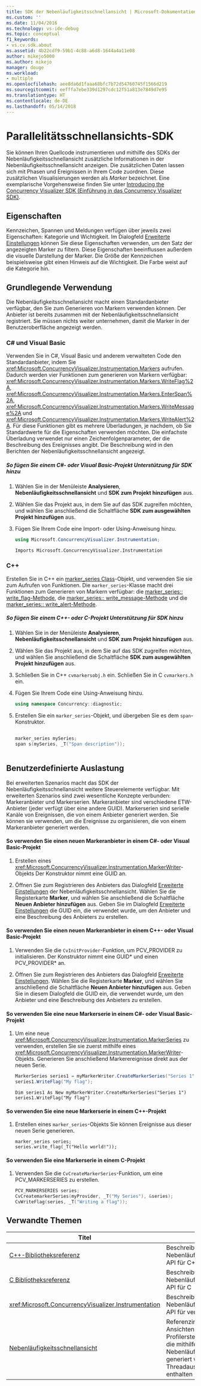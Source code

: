 ```yaml
---
title: SDK der Nebenläufigkeitsschnellansicht | Microsoft-Dokumentation
ms.custom: ''
ms.date: 11/04/2016
ms.technology: vs-ide-debug
ms.topic: conceptual
f1_keywords:
- vs.cv.sdk.about
ms.assetid: 4b22cdf9-59b1-4c88-a6d8-1644a4a11e08
author: mikejo5000
ms.author: mikejo
manager: douge
ms.workload:
- multiple
ms.openlocfilehash: aee8da6d1faaa68bfc7b72d54760745f1566d219
ms.sourcegitcommit: eefffa7ebe339d1297cdc12f51a813e7849d7e95
ms.translationtype: HT
ms.contentlocale: de-DE
ms.lasthandoff: 05/14/2018
---
```

# <a name="concurrency-visualizer-sdk"></a>Parallelitätsschnellansichts-SDK
Sie können Ihren Quellcode instrumentieren und mithilfe des SDKs der Nebenläufigkeitsschnellansicht zusätzliche Informationen in der Nebenläufigkeitsschnellansicht anzeigen. Die zusätzlichen Daten lassen sich mit Phasen und Ereignissen in Ihrem Code zuordnen. Diese zusätzlichen Visualisierungen werden als *Marker* bezeichnet.  Eine exemplarische Vorgehensweise finden Sie unter [Introducing the Concurrency Visualizer SDK (Einführung in das Concurrency Visualizer SDK)](http://go.microsoft.com/fwlink/?LinkId=235405).  
  
## <a name="properties"></a>Eigenschaften  
 Kennzeichen, Spannen und Meldungen verfügen über jeweils zwei Eigenschaften: Kategorie und Wichtigkeit. Im Dialogfeld [Erweiterte Einstellungen](../profiling/advanced-settings-dialog-box-concurrency-visualizer.md) können Sie diese Eigenschaften verwenden, um den Satz der angezeigten Marker zu filtern. Diese Eigenschaften beeinflussen außerdem die visuelle Darstellung der Marker. Die Größe der Kennzeichen beispielsweise gibt einen Hinweis auf die Wichtigkeit. Die Farbe weist auf die Kategorie hin.  
  
## <a name="basic-usage"></a>Grundlegende Verwendung  
 Die Nebenläufigkeitsschnellansicht macht einen Standardanbieter verfügbar, den Sie zum Generieren von Markern verwenden können. Der Anbieter ist bereits zusammen mit der Nebenläufigkeitsschnellansicht registriert. Sie müssen nichts weiter unternehmen, damit die Marker in der Benutzeroberfläche angezeigt werden.  
  
### <a name="c-and-visual-basic"></a>C# und Visual Basic  
 Verwenden Sie in C#, Visual Basic und anderem verwalteten Code den Standardanbieter, indem Sie <xref:Microsoft.ConcurrencyVisualizer.Instrumentation.Markers> aufrufen. Dadurch werden vier Funktionen zum generieren von Markern verfügbar: <xref:Microsoft.ConcurrencyVisualizer.Instrumentation.Markers.WriteFlag%2A>, <xref:Microsoft.ConcurrencyVisualizer.Instrumentation.Markers.EnterSpan%2A>, <xref:Microsoft.ConcurrencyVisualizer.Instrumentation.Markers.WriteMessage%2A> und <xref:Microsoft.ConcurrencyVisualizer.Instrumentation.Markers.WriteAlert%2A>. Für diese Funktionen gibt es mehrere Überladungen, je nachdem, ob Sie Standardwerte für die Eigenschaften verwenden möchten.  Die einfachste Überladung verwendet nur einen Zeichenfolgenparameter, der die Beschreibung des Ereignisses angibt. Die Beschreibung wird in den Berichten der Nebenläufigkeitsschnellansicht angezeigt.  
  
##### <a name="to-add-sdk-support-to-a-c-or-visual-basic-project"></a>So fügen Sie einem C#- oder Visual Basic-Projekt Unterstützung für SDK hinzu  
  
1.  Wählen Sie in der Menüleiste **Analysieren**,  **Nebenläufigkeitsschnellansicht** und **SDK zum Projekt hinzufügen** aus.  
  
2.  Wählen Sie das Projekt aus, in dem Sie auf das SDK zugreifen möchten, und wählen Sie anschließend die Schaltfläche **SDK zum ausgewählten Projekt hinzufügen** aus.  
  
3.  Fügen Sie Ihrem Code eine Import- oder Using-Anweisung hinzu.  
  
    ```csharp  
    using Microsoft.ConcurrencyVisualizer.Instrumentation;  
    ```  
  
    ```VB  
    Imports Microsoft.ConcurrencyVisualizer.Instrumentation  
    ```  
  
### <a name="c"></a>C++  
 Erstellen Sie in C++ ein [marker_series Class](../profiling/marker-series-class.md)-Objekt, und verwenden Sie sie zum Aufrufen von Funktionen.  Die `marker_series`-Klasse macht drei Funktionen zum Generieren von Markern verfügbar: die [marker_series:: write_flag-Methode](../profiling/marker-series-write-flag-method.md), die [marker_series:: write_message-Methode](../profiling/marker-series-write-message-method.md) und die [marker_series:: write_alert-Methode](../profiling/marker-series-write-alert-method.md).  
  
##### <a name="to-add-sdk-support-to-a-c-or-c-project"></a>So fügen Sie einem C++- oder C-Projekt Unterstützung für SDK hinzu  
  
1.  Wählen Sie in der Menüleiste **Analysieren**,  **Nebenläufigkeitsschnellansicht** und **SDK zum Projekt hinzufügen** aus.  
  
2.  Wählen Sie das Projekt aus, in dem Sie auf das SDK zugreifen möchten, und wählen Sie anschließend die Schaltfläche **SDK zum ausgewählten Projekt hinzufügen** aus.  
  
3.  Schließen Sie in C++ `cvmarkersobj.h` ein. Schließen Sie in C `cvmarkers.h` ein.  
  
4.  Fügen Sie Ihrem Code eine Using-Anweisung hinzu.  
  
    ```cpp  
    using namespace Concurrency::diagnostic;  
    ```  
  
5.  Erstellen Sie ein `marker_series`-Objekt, und übergeben Sie es dem `span`-Konstruktor.  
  
    ```C++  
  
    marker_series mySeries;  
    span s(mySeries, _T("Span description"));  
  
    ```  
  
## <a name="custom-usage"></a>Benutzerdefinierte Auslastung  
 Bei erweiterten Szenarios macht das SDK der Nebenläufigkeitsschnellansicht weitere Steuerelemente verfügbar.  Mit erweiterten Szenarios sind zwei wesentliche Konzepte verbunden: Markeranbieter und Markerserien. Markeranbieter sind verschiedene ETW-Anbieter (jeder verfügt über eine andere GUID). Markerserien sind serielle Kanäle von Ereignissen, die von einem Anbieter generiert werden. Sie können sie verwenden, um die Ereignisse zu organisieren, die von einem Markeranbieter generiert werden.  
  
#### <a name="to-use-a-new-marker-provider-in-a-c-or-visual-basic-project"></a>So verwenden Sie einen neuen Markeranbieter in einem C#- oder Visual Basic-Projekt  
  
1.  Erstellen eines <xref:Microsoft.ConcurrencyVisualizer.Instrumentation.MarkerWriter>-Objekts  Der Konstruktor nimmt eine GUID an.  
  
2.  Öffnen Sie zum Registrieren des Anbieters das Dialogfeld [Erweiterte Einstellungen](../profiling/advanced-settings-dialog-box-concurrency-visualizer.md) der Nebenläufigkeitsschnellansicht.  Wählen Sie die Registerkarte **Marker**, und wählen Sie anschließend die Schaltfläche **Neuen Anbieter hinzufügen** aus. Geben Sie im Dialogfeld [Erweiterte Einstellungen](../profiling/advanced-settings-dialog-box-concurrency-visualizer.md) die GUID ein, die verwendet wurde, um den Anbieter und eine Beschreibung des Anbieters zu erstellen.  
  
#### <a name="to-use-a-new-marker-provider-in-a-c-or-c-project"></a>So verwenden Sie einen neuen Markeranbieter in einem C++- oder Visual Basic-Projekt  
  
1.  Verwenden Sie die `CvInitProvider`-Funktion, um PCV_PROVIDER zu initialisieren.  Der Konstruktor nimmt eine GUID* und einen PCV_PROVIDER\* an.  
  
2.  Öffnen Sie zum Registrieren des Anbieters das Dialogfeld [Erweiterte Einstellungen](../profiling/advanced-settings-dialog-box-concurrency-visualizer.md).  Wählen Sie die Registerkarte **Marker**, und wählen Sie anschließend die Schaltfläche **Neuen Anbieter hinzufügen** aus. Geben Sie in diesem Dialogfeld die GUID ein, die verwendet wurde, um den Anbieter und eine Beschreibung des Anbieters zu erstellen.  
  
#### <a name="to-use-a-marker-series-in-a-c-or-visual-basic-project"></a>So verwenden Sie eine neue Markerserie in einem C#- oder Visual Basic-Projekt  
  
1.  Um eine neue <xref:Microsoft.ConcurrencyVisualizer.Instrumentation.MarkerSeries> zu verwenden, erstellen Sie sie zuerst mithilfe eines <xref:Microsoft.ConcurrencyVisualizer.Instrumentation.MarkerWriter>-Objekts. Generieren Sie anschließend Markerereignisse direkt aus der neuen Serie.  
  
    ```csharp  
    MarkerSeries series1 = myMarkerWriter.CreateMarkerSeries("Series 1");  
    series1.WriteFlag("My flag");  
    ```  
  
    ```VB  
    Dim series1 As New myMarkerWriter.CreateMarkerSeries("Series 1")  
    series1.WriteFlag("My flag")  
    ```  
  
#### <a name="to-use-a-marker-series-in-a-c-project"></a>So verwenden Sie eine neue Markerserie in einem C++-Projekt  
  
1.  Erstellen eines `marker_series`-Objekts  Sie können Ereignisse aus dieser neuen Serie generieren.  
  
    ```scr  
    marker_series series;  
    series.write_flag(_T("Hello world!"));  
    ```  
  
#### <a name="to-use-a-marker-series-in-a-c-project"></a>So verwenden Sie eine Markerserie in einem C-Projekt  
  
1.  Verwenden Sie die `CvCreateMarkerSeries`-Funktion, um eine PCV_MARKERSERIES zu erstellen.  
  
    ```C++  
    PCV_MARKERSERIES series;  
    CvCreatemarkerSeries(myProvider, _T("My Series"), &series);  
    CvWriteFlag(series, _T("Writing a flag"));  
    ```  
  
## <a name="related-topics"></a>Verwandte Themen  
  
|Titel|description|  
|-----------|-----------------|  
|[C++-Bibliotheksreferenz](../profiling/cpp-library-reference.md)|Beschreibt die Nebenläufigkeitsschnellansicht-API für C++|  
|[C Bibliotheksreferenz](../profiling/c-library-reference.md)|Beschreibt die Nebenläufigkeitsschnellansicht-API für C|  
|<xref:Microsoft.ConcurrencyVisualizer.Instrumentation>|Beschreibt die Nebenläufigkeitsschnellansicht-API für verwalteten Code|  
|[Nebenläufigkeitsschnellansicht](../profiling/concurrency-visualizer.md)|Referenzinformationen zu den Ansichten und Profilerstellungsdatendateien, die mithilfe der Nebenläufigkeitsmethode generiert werden und Threadausführungsdaten enthalten|